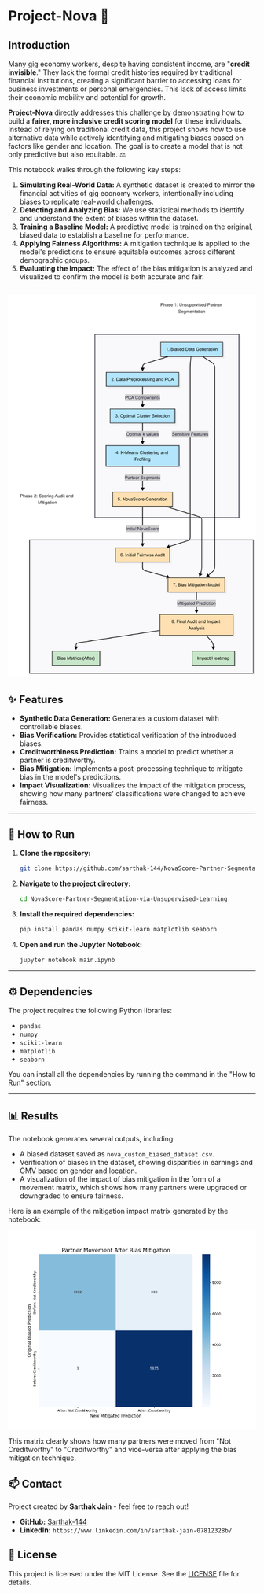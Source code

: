 # Project-Nova 🤖

## Introduction

Many gig economy workers, despite having consistent income, are "**credit invisible**." They lack the formal credit histories required by traditional financial institutions, creating a significant barrier to accessing loans for business investments or personal emergencies. This lack of access limits their economic mobility and potential for growth.

**Project-Nova** directly addresses this challenge by demonstrating how to build a **fairer, more inclusive credit scoring model** for these individuals. Instead of relying on traditional credit data, this project shows how to use alternative data while actively identifying and mitigating biases based on factors like gender and location. The goal is to create a model that is not only predictive but also equitable. ⚖️

This notebook walks through the following key steps:
1.  **Simulating Real-World Data:** A synthetic dataset is created to mirror the financial activities of gig economy workers, intentionally including biases to replicate real-world challenges.
2.  **Detecting and Analyzing Bias:** We use statistical methods to identify and understand the extent of biases within the dataset.
3.  **Training a Baseline Model:** A predictive model is trained on the original, biased data to establish a baseline for performance.
4.  **Applying Fairness Algorithms:** A mitigation technique is applied to the model's predictions to ensure equitable outcomes across different demographic groups.
5.  **Evaluating the Impact:** The effect of the bias mitigation is analyzed and visualized to confirm the model is both accurate and fair.

![System Design](ref/SystemDesign.png)
---

## ✨ Features

-   **Synthetic Data Generation:** Generates a custom dataset with controllable biases.
-   **Bias Verification:** Provides statistical verification of the introduced biases.
-   **Creditworthiness Prediction:** Trains a model to predict whether a partner is creditworthy.
-   **Bias Mitigation:** Implements a post-processing technique to mitigate bias in the model's predictions.
-   **Impact Visualization:** Visualizes the impact of the mitigation process, showing how many partners' classifications were changed to achieve fairness.

---

## 🚀 How to Run

1.  **Clone the repository:**
    ```bash
    git clone https://github.com/sarthak-144/NovaScore-Partner-Segmentation-via-Unsupervised-Learning.git
    ```
2.  **Navigate to the project directory:**
    ```bash
    cd NovaScore-Partner-Segmentation-via-Unsupervised-Learning
    ```
3.  **Install the required dependencies:**
    ```bash
    pip install pandas numpy scikit-learn matplotlib seaborn
    ```
4.  **Open and run the Jupyter Notebook:**
    ```bash
    jupyter notebook main.ipynb
    ```

---

## ⚙️ Dependencies

The project requires the following Python libraries:

-   `pandas`
-   `numpy`
-   `scikit-learn`
-   `matplotlib`
-   `seaborn`

You can install all the dependencies by running the command in the "How to Run" section.

---

## 📊 Results

The notebook generates several outputs, including:

-   A biased dataset saved as `nova_custom_biased_dataset.csv`.
-   Verification of biases in the dataset, showing disparities in earnings and GMV based on gender and location.
-   A visualization of the impact of bias mitigation in the form of a movement matrix, which shows how many partners were upgraded or downgraded to ensure fairness.

Here is an example of the mitigation impact matrix generated by the notebook:

![Mitigation Impact Matrix](ref/mitigation_impact_matrix.png)

This matrix clearly shows how many partners were moved from "Not Creditworthy" to "Creditworthy" and vice-versa after applying the bias mitigation technique.

## 📫 Contact

Project created by **Sarthak Jain** - feel free to reach out!

-   **GitHub:** [Sarthak-144](https://github.com/sarthak-144)
-   **LinkedIn:** `https://www.linkedin.com/in/sarthak-jain-07812328b/`

## 📜 License

This project is licensed under the MIT License. See the [LICENSE](LICENSE.md) file for details.
